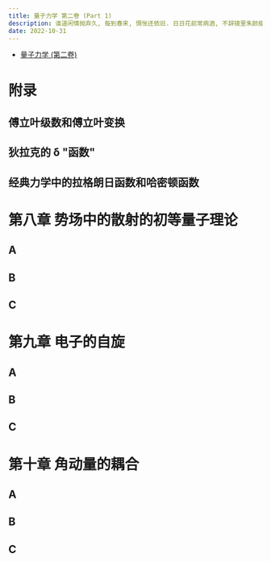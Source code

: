```yaml
---
title: 量子力学 第二卷 (Part 1)
description: 谁道闲情抛弃久, 每到春来, 惆怅还依旧. 日日花前常病酒, 不辞镜里朱颜瘦.
date: 2022-10-31
---
```


- [量子力学 (第二卷)](https://book.douban.com/subject/26716232/)

# 附录

## 傅立叶级数和傅立叶变换

## 狄拉克的 δ "函数"

## 经典力学中的拉格朗日函数和哈密顿函数

# 第八章 势场中的散射的初等量子理论

## A

## B

## C

# 第九章 电子的自旋

## A

## B

## C

# 第十章 角动量的耦合

## A

## B

## C
